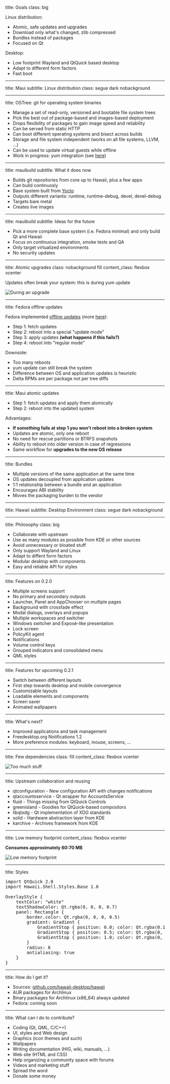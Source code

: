 title: Goals
class: big

Linux distribution:

- Atomic, safe updates and upgrades
- Download only what's changed, zlib compressed
- Bundles instead of packages
- Focused on Qt

Desktop:

- Low footprint Wayland and QtQuick based desktop
- Adapt to different form factors
- Fast boot

---

title: Maui
subtitle: Linux distribution
class: segue dark nobackground

---

title: OSTree: git for operating system binaries

- Manage a set of read-only, versioned and bootable file system trees
- Pick the best out of package-based and images-based deployment
- Drops flexibility of packages to gain image speed and reliability
- Can be served from static HTTP
- Can boot different operating systems and bisect across builds
- Storage and file system independent (works on all file systems, LLVM, ...)
- Can be used to update virtual guests while offline
- Work in progress: yum integration (see [here](http://fedorapeople.org/~walters/fedora-ostree/))

---

title: mauibuild
subtitle: What it does now

- Builds git repositories from core up to Hawaii, plus a few apps
- Can build continuosly
- Base system built from [Yocto](https://www.yoctoproject.org/)
- Outputs different variants: runtime, runtime-debug, devel, devel-debug
- Targets bare metal
- Creates live images

---

title: mauibuild
subtitle: Ideas for the future

- Pick a more complete base system (i.e. Fedora minimal) and only build Qt and Hawaii
- Focus on continuous integration, smoke tests and QA
- Only target virtualized environments
- No security updates

---

title: Atomic upgrades
class: nobackground fill
content_class: flexbox vcenter

Updates often break your system: this is during yum update

![During an upgrade](during-upgrade.png)

---

title: Fedora offline updates

Fedora implemented [offline updates](http://fedoraproject.org/wiki/Features/OfflineSystemUpdates) (more [here](http://freedesktop.org/wiki/Software/systemd/SystemUpdates/)):

- Step 1: fetch updates
- Step 2: reboot into a special "update mode"
- Step 3: apply updates **(what happens if this fails?)**
- Step 4: reboot into "regular mode"

Downside:

- Too many reboots
- yum update can still break the system
- Difference between OS and application updates is heuristic
- Delta RPMs are per package not per tree diffs

---

title: Maui atomic updates

- Step 1: fetch updates and apply them atomically
- Step 2: reboot into the updated system

Advantages:

- **If something fails at step 1 you won't reboot into a broken system**
- Updates are atomic, only one reboot
- No need for rescue partitions or BTRFS snapshots
- Ability to reboot into older version in case of regressions
- Same workflow for **upgrades to the new OS release**

---

title: Bundles

- Multiple versions of the same application at the same time
- OS updates decoupled from application updates
- 1:1 relationship between a bundle and an application
- Encourages ABI stability
- Moves the packaging burden to the vendor

---

title: Hawaii
subtitle: Desktop Environment
class: segue dark nobackground

---

title: Philosophy
class: big

- Collaborate with upstream
- Use as many modules as possible from KDE or other sources
- Avoid unnecessary or bloated stuff
- Only support Wayland and Linux
- Adapt to diffent form factors
- Modular desktop with components
- Easy and reliable API for styles

---

title: Features on 0.2.0

- Multiple screens support
- No primary and secondary outputs
- Launcher, Panel and AppChooser on multiple pages
- Background with crossfade effect
- Modal dialogs, overlays and popups
- Multiple workspaces and switcher
- Windows switcher and Exposé-like presentation
- Lock screen
- PolicyKit agent
- Notifications
- Volume control keys
- Grouped indicators and consolidated menu
- QML styles

---

title: Features for upcoming 0.2.1

- Switch between different layouts
- First step towards desktop and mobile convergence
- Customizable layouts
- Loadable elements and components
- Screen saver
- Animated wallpapers

---

title: What's next?

- Improved applications and task management
- Freedesktop.org Notifications 1.2
- More preference modules: keyboard, mouse, screens, ...

---

title: Few dependencies
class: fill
content_class: flexbox vcenter

![Too much stuff](too_much_stuff.png)

---

title: Upstream collaboration and reusing

- qtconfiguration - New configuration API with changes notifications
- qtaccountsservice - Qt wrapper for AccountsService
- fluid - Things missing from QtQuick Controls
- greenisland - Goodies for QtQuick-based compositors
- libqtxdg - Qt implementation of XDG standards
- solid - Hardware abstraction layer from KDE
- karchive - Archives framework from KDE

---

title: Low memory footprint
content_class: flexbox vcenter

**Consumes approximately 60:70 MB**

![Low memory footprint](memusage.png)

---

title: Styles

<pre class="prettyprint" data-lang="qml">
import QtQuick 2.0
import Hawaii.Shell.Styles.Base 1.0

OverlayStyle {
    textColor: "white"
    textShadowColor: Qt.rgba(0, 0, 0, 0.7)
    panel: Rectangle {
        border.color: Qt.rgba(0, 0, 0, 0.5)
        gradient: Gradient {
            GradientStop { position: 0.0; color: Qt.rgba(0.13, 0.13, 0.13, 0.7) }
            GradientStop { position: 0.5; color: Qt.rgba(0, 0, 0, 0.7) }
            GradientStop { position: 1.0; color: Qt.rgba(0, 0, 0, 0.7) }
        }
        radius: 6
        antialiasing: true
    }
}
</pre>

---

title: How do I get it?

- Sources: [github.com/hawaii-desktop/hawaii](https://github.com/hawaii-desktop/hawaii)
- AUR packages for Archlinux
- Binary packages for Archlinux (x86_64) always updated
- Fedora: coming soon

---

title: What can I do to contribute?

- Coding (Qt, QML, C/C++)
- UI, styles and Web design
- Graphics (icon themes and such)
- Wallpapers
- Writing documentation (HIG, wiki, manuals, ...)
- Web site (HTML and CSS)
- Help organizing a community space with forums
- Videos and marketing stuff
- Spread the word
- Donate some money
